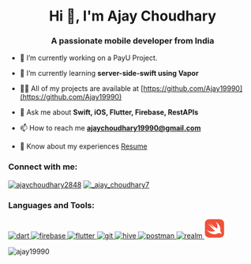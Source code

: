 <h1 align="center">Hi 👋, I'm Ajay Choudhary</h1>
<h3 align="center">A passionate mobile developer from India</h3>

- 🔭 I’m currently working on a PayU Project.

- 🌱 I’m currently learning **server-side-swift using Vapor**

- 👨‍💻 All of my projects are available at [https://github.com/Ajay19990](https://github.com/Ajay19990)

- 💬 Ask me about **Swift, iOS, Flutter, Firebase, RestAPIs**

- 📫 How to reach me **ajaychoudhary19990@gmail.com**

- 📄 Know about my experiences [Resume](https://drive.google.com/file/d/1IYIidygQymx39IIMwO-U5ctm8ob62STD/view?usp=sharing)

<h3 align="left">Connect with me:</h3>
<p align="left">
<a href="https://linkedin.com/in/ajaychoudhary2848" target="blank"><img align="center" src="https://raw.githubusercontent.com/rahuldkjain/github-profile-readme-generator/master/src/images/icons/Social/linked-in-alt.svg" alt="ajaychoudhary2848" height="30" width="40" /></a>
<a href="https://instagram.com/_ajay_choudhary7" target="blank"><img align="center" src="https://raw.githubusercontent.com/rahuldkjain/github-profile-readme-generator/master/src/images/icons/Social/instagram.svg" alt="_ajay_choudhary7" height="30" width="40" /></a>
</p>

<h3 align="left">Languages and Tools:</h3>
<p align="left"> <a href="https://dart.dev" target="_blank" rel="noreferrer"> <img src="https://www.vectorlogo.zone/logos/dartlang/dartlang-icon.svg" alt="dart" width="40" height="40"/> </a> <a href="https://firebase.google.com/" target="_blank" rel="noreferrer"> <img src="https://www.vectorlogo.zone/logos/firebase/firebase-icon.svg" alt="firebase" width="40" height="40"/> </a> <a href="https://flutter.dev" target="_blank" rel="noreferrer"> <img src="https://www.vectorlogo.zone/logos/flutterio/flutterio-icon.svg" alt="flutter" width="40" height="40"/> </a> <a href="https://git-scm.com/" target="_blank" rel="noreferrer"> <img src="https://www.vectorlogo.zone/logos/git-scm/git-scm-icon.svg" alt="git" width="40" height="40"/> </a> <a href="https://hive.apache.org/" target="_blank" rel="noreferrer"> <img src="https://www.vectorlogo.zone/logos/apache_hive/apache_hive-icon.svg" alt="hive" width="40" height="40"/> </a> <a href="https://postman.com" target="_blank" rel="noreferrer"> <img src="https://www.vectorlogo.zone/logos/getpostman/getpostman-icon.svg" alt="postman" width="40" height="40"/> </a> <a href="https://realm.io/" target="_blank" rel="noreferrer"> <img src="https://raw.githubusercontent.com/bestofjs/bestofjs-webui/8665e8c267a0215f3159df28b33c365198101df5/public/logos/realm.svg" alt="realm" width="40" height="40"/> </a> <a href="https://developer.apple.com/swift/" target="_blank" rel="noreferrer"> <img src="https://raw.githubusercontent.com/devicons/devicon/master/icons/swift/swift-original.svg" alt="swift" width="40" height="40"/> </a> </p>

<p><img align="center" src="https://github-readme-stats.vercel.app/api/top-langs?username=ajay19990&show_icons=true&locale=en&layout=compact" alt="ajay19990" /></p>
